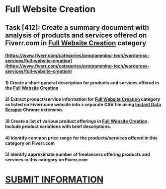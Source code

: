 # Full Website Creation
## Task [412]: Create a summary document with analysis of products and services offered on Fiverr.com in [Full Website Creation](https://www.fiverr.com/categories/programming-tech/wordpress-services/full-website-creation) category
#### [https://www.fiverr.com/categories/programming-tech/wordpress-services/full-website-creation](https://www.fiverr.com/categories/programming-tech/wordpress-services/full-website-creation)
#### 1) Create a short general description for products and services offered in the [Full Website Creation](https://www.fiverr.com/categories/programming-tech/wordpress-services/full-website-creation)
#### 2) Extract product/service information for [Full Website Creation](https://www.fiverr.com/categories/programming-tech/wordpress-services/full-website-creation) category as listed on Fiverr.com website into a separate CSV file using [Instant Data Scraper](https://chrome.google.com/webstore/detail/instant-data-scraper/ofaokhiedipichpaobibbnahnkdoiiah) Chrome extension.
#### 3) Create a list of various product offerings in [Full Website Creation](https://www.fiverr.com/categories/programming-tech/wordpress-services/full-website-creation). Include product variations with brief descriptions.
#### 4) Identify common price range for the products/services offered in this category on Fiverr.com
#### 5) Identify approximate number of freelancers offering products and services in this category on Fiverr.com

# [SUBMIT INFORMATION](https://forms.office.com/r/8AEKjkLxKG)
